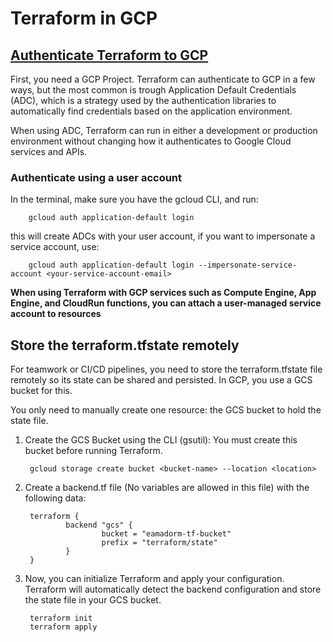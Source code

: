# Terraform in GCP

## [Authenticate Terraform to GCP](https://cloud.google.com/docs/terraform/authentication)

First, you need a GCP Project. Terraform can authenticate to GCP in a few ways, but the most common is trough Application Default Credentials (ADC), which is a strategy used by the authentication libraries to automatically find credentials based on the application environment.

When using ADC, Terraform can run in either a development or production environment without changing how it authenticates to Google Cloud services and APIs.

### Authenticate using a user account

In the terminal, make sure you have the gcloud CLI, and run:

        gcloud auth application-default login

this will create ADCs with your user account, if you want to impersonate a service account, use:

        gcloud auth application-default login --impersonate-service-account <your-service-account-email>


**When using Terraform with GCP services such as Compute Engine, App Engine, and CloudRun functions, you can attach a user-managed service account to resources**

## Store the terraform.tfstate remotely

For teamwork or CI/CD pipelines, you need to store the terraform.tfstate file remotely so its state can be shared and persisted. In GCP, you use a GCS bucket for this.

You only need to manually create one resource: the GCS bucket to hold the state file.

1. Create the GCS Bucket using the CLI (gsutil): You must create this bucket before running Terraform.

        gcloud storage create bucket <bucket-name> --location <location>

2. Create a backend.tf file (No variables are allowed in this file) with the following data:

        terraform {
                backend "gcs" {
                        bucket = "eamadorm-tf-bucket"
                        prefix = "terraform/state"
                }
        }

3. Now, you can initialize Terraform and apply your configuration. Terraform will automatically detect the backend configuration and store the state file in your GCS bucket.

        terraform init
        terraform apply
